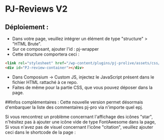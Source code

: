 # PJ-Reviews V2

## Déploiement : 
- Dans votre page, veuillez intégrer un élément de type "structure" > "HTML Brute". 
- Sur ce composant, ajouter l'id : pj-wrapper
- Cette structure comportera ceci :
```html
<link rel="stylesheet" href="/wp-content/plugins/pj-prolive/assets/css/font-awesome.min.css?ver=4.7.0" crossorigin="anonymous" referrerpolicy="no-referrer" />
<div id="PJ-review-container"></div>
```

- Dans Composium -> Custom JS, injectez le JavaScript présent dans le fichier HTML rattaché à ce repo.
- Faites de même pour la partie CSS, que vous pouvez déposer dans la page.

##Infos complémentaires :
Cette nouvelle version permet désormais d'embarquer la liste des commentaires pj-pro via n'importe quel epj.

Si vous rencontrez un problème concernant l'affichage des icônes "star", n'hésitez pas à ajouter une icône vide de type FontAwesome  dans la page, 
Si vous n'avez pas de visuel concernant l'icône "citation", veuillez ajouter ceci dans le shortcode de la page : <blockquote>
